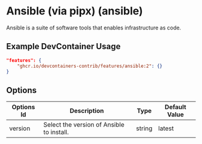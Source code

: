 
# Ansible (via pipx) (ansible)

Ansible is a suite of software tools that enables infrastructure as code.

## Example DevContainer Usage

```json
"features": {
    "ghcr.io/devcontainers-contrib/features/ansible:2": {}
}
```

## Options

| Options Id | Description | Type | Default Value |
|-----|-----|-----|-----|
| version | Select the version of Ansible to install. | string | latest |


